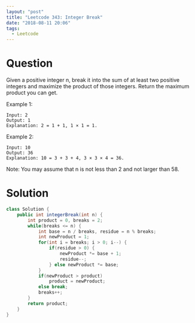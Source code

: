 ```yaml
---
layout: "post"
title: "Leetcode 343: Integer Break"
date: "2018-08-11 20:06"
tags:
  - Leetcode
---
```


# Question
Given a positive integer n, break it into the sum of at least two positive integers and maximize the product of those integers. Return the maximum product you can get.

Example 1:

```
Input: 2
Output: 1
Explanation: 2 = 1 + 1, 1 × 1 = 1.
```

Example 2:

```
Input: 10
Output: 36
Explanation: 10 = 3 + 3 + 4, 3 × 3 × 4 = 36.
```

Note: You may assume that n is not less than 2 and not larger than 58.

# Solution
```java
class Solution {
    public int integerBreak(int n) {
        int product = 0, breaks = 2;
        while(breaks <= n) {
            int base = n / breaks, residue = n % breaks;
            int newProduct = 1;
            for(int i = breaks; i > 0; i--) {
                if(residue > 0) {
                    newProduct *= base + 1;
                    residue--;
                } else newProduct *= base;
            }
            if(newProduct > product)
                product = newProduct;
            else break;
            breaks++;
        }
        return product;
    }
}
```
